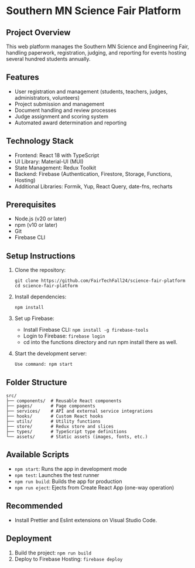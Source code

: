 # Southern MN Science Fair Platform

## Project Overview

This web platform manages the Southern MN Science and Engineering Fair, handling paperwork, registration, judging, and reporting for events hosting several hundred students annually.

## Features

- User registration and management (students, teachers, judges, administrators, volunteers)
- Project submission and management
- Document handling and review processes
- Judge assignment and scoring system
- Automated award determination and reporting

## Technology Stack

- Frontend: React 18 with TypeScript
- UI Library: Material-UI (MUI)
- State Management: Redux Toolkit
- Backend: Firebase (Authentication, Firestore, Storage, Functions, Hosting)
- Additional Libraries: Formik, Yup, React Query, date-fns, recharts

## Prerequisites

- Node.js (v20 or later)
- npm (v10 or later)
- Git
- Firebase CLI

## Setup Instructions

1. Clone the repository:

   ```
   git clone https://github.com/FairTechFall24/science-fair-platform
   cd science-fair-platform
   ```

2. Install dependencies:

   ```
   npm install
   ```

3. Set up Firebase:

   - Install Firebase CLI: `npm install -g firebase-tools`
   - Login to Firebase: `firebase login`
   - cd into the functions directory and run npm install there as well.

4. Start the development server:
   ```
   Use command: npm start
   ```

## Folder Structure

```
src/
├── components/  # Reusable React components
├── pages/       # Page components
├── services/    # API and external service integrations
├── hooks/       # Custom React hooks
├── utils/       # Utility functions
├── store/       # Redux store and slices
├── types/       # TypeScript type definitions
└── assets/      # Static assets (images, fonts, etc.)
```

## Available Scripts

- `npm start`: Runs the app in development mode
- `npm test`: Launches the test runner
- `npm run build`: Builds the app for production
- `npm run eject`: Ejects from Create React App (one-way operation)

## Recommended

- Install Prettier and Eslint extensions on Visual Studio Code.

## Deployment

1. Build the project: `npm run build`
2. Deploy to Firebase Hosting: `firebase deploy`
